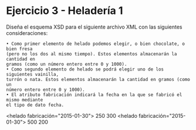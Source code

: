 # Ejercicio 3 - Heladería 1

Diseña el esquema XSD para el siguiente archivo XML con las siguientes
consideraciones:

    • Como primer elemento de helado podemos elegir, o bien chocolate, o bien fresa
    (pero no los dos al mismo tiempo). Estos elementos almacenarán la cantidad en
    gramos (como un número entero entre 0 y 1000).
    • Como segundo elemento de helado se podrá elegir uno de los siguientes vainilla,
    turrón o nata. Estos elementos almacenarán la cantidad en gramos (como un
    número entero entre 0 y 1000).
    • El atributo fabricación indicará la fecha en la que se fabricó el mismo mediante
    el tipo de dato fecha.

<?xml version="1.0" encoding="UTF-8"?>
<heladeria xmlns:xsi="http://www.w3.org/2001/XMLSchema-instance"
xsi:noNamespaceSchemaLocation="heladeria.xsd">
 <helado fabricación="2015-01-30">
 <chocolate>250</chocolate>
 <turron>300</turron>
 </helado>
 <helado fabricación="2015-01-30">
 <fresa>500</fresa>
 <vainilla>200</vainilla>
 </helado>
</heladeria>